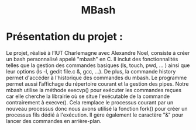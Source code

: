 <h1 align="center">MBash</h1>

# __Présentation du projet :__

Le projet, réalisé à l’IUT Charlemagne avec Alexandre Noel, consiste à créer un bash personnalisé appelé "mbash" en C. Il inclut des fonctionnalités telles que la gestion des commandes basiques (ls, touch,  pwd, … ) ainsi que leur options (ls -l, gedit file.c &, gcc, …). De plus, la commande history permet d'accéder à l'historique des commandes du mbash. Le programme permet aussi l’affichage du répertoire courant et la gestion des pipes.
Notre mbash utilise la méthode execvp() pour exécuter les commandes reçues car elle cherche la librairie où se situe l'exécutable de la commande contrairement à execve(). Cela remplace le processus courant par un nouveau processus donc nous avons utilisé la fonction fork() pour créer un processus fils dédié à l'exécution. Il gère également le caractère "&" pour lancer des commandes en arrière-plan. 
